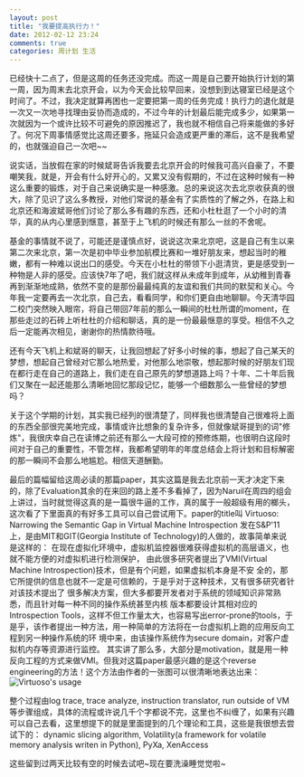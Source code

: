 ```yaml
---
layout: post
title: "我要提高执行力！"
date: 2012-02-12 23:24
comments: true
categories: 周计划 生活 
---
```


已经快十二点了，但是这周的任务还没完成。而这一周是自己要开始执行计划的第一周，因为周末去北京开会，以为今天会比较早回来，没想到到达寝室已经是这个时间了。不过，我决定就算再困也一定要把第一周的任务完成！执行力的退化就是一次又一次地寻找理由妥协而造成的，不过今年的计划最后能完成多少，如果第一次就因为一个或许比较不可避免的原因推迟了，我也就不相信自己将来能做的多好了。何况下周事情感觉比这周还要多，拖延只会造成更严重的滞后，这不是我希望的，也就强迫自己一次吧~~

说实话，当放假在家的时候斌哥告诉我要去北京开会的时候我可高兴自豪了，不要嘲笑我，就是，开会有什么好开心的，又累又没有假期的，不过在这种时候有一种这么重要的锻炼，对于自己来说确实是一种感激。总的来说这次去北京收获真的很大，除了见识了这么多教授，对他们常说的基金有了实质性的了解之外，在路上和北京还和海波斌哥他们讨论了那么多有趣的东西，还和小杜杜逛了一个小时的清华，真的从内心里感到惬意，甚至于上飞机的时候还有那么一丝的不舍呢。

基金的事情就不说了，可能还是谨慎点好，说说这次来北京吧，这是自己有生以来第二次来北京，第一次是初中毕业参加航模比赛和一堆好朋友来，想起当时的稚嫩，都有一种难以说出口的感受。今天在小杜杜的带领下小逛清货，更是感受到一种物是人非的感受。应该快7年了吧，我们就这样从未成年到成年，从幼稚到青春再到渐渐地成熟，依然不变的是那份最最纯真的友谊和我们共同的默契和关心。今年我一定要再去一次北京，自己去，看看同学，和你们更自由地聊聊。今天清华园二校门突然映入眼帘，将自己带回7年前的那么一瞬间的杜杜所谓的moment，在那些走过的石砖上听杜杜的介绍和聊话，真的是一份最最惬意的享受。相信不久之后一定能再次相见，谢谢你的热情款待哦。

还有今天飞机上和斌哥的聊天，让我回想起了好多小时候的事，想起了自己某天的梦想，想起自己曾经对它那么地热爱，对他那么地崇敬，想起那时候的好朋友们现在都行走在自己的道路上，我们走在自己原先的梦想道路上吗？十年、二十年后我们又聚在一起还能那么清晰地回忆那段记忆，能够一个细数那么一些曾经的梦想吗？

<!-- more -->

关于这个学期的计划，其实我已经列的很清楚了，同样我也很清楚自己很难将上面的东西全部很完美地完成，事情或许比想象的复杂许多，但就像斌哥提到的词"修炼"，我很庆幸自己在读博之前还有那么一大段可控的预修炼期，也很明白这段时间对于自己的重要性，不管怎样，我都希望明年的年度总结会上将计划和目标解密的那一瞬间不会那么地尴尬。相信天道酬勤。

最后的篇幅留给这周必读的那篇paper，其实这篇是我去北京前一天才决定下来的，除了Evaluation其余的在来回的路上差不多看掉了，因为Naruil在周四的组会上讲过，当时就觉得这真的是一篇很牛逼的工作，真的属于一般超级有用的榔头，这次看了下里面真的有好多工具可以自己尝试用下。paper的title叫
        Virtuoso: Narrowing the Semantic Gap in Virtual Machine Introspection
发在S&P'11上，是由MIT和GIT(Georgia Institute of Technology)的人做的，故事简单来说是这样的：
        在现在虚拟化环境中，虚拟机监控器很难获得虚拟机的高层语义，也就不能方便的对虚拟机进行检测保护，
        由此很多研究者提出了VMI(Virtual Machine Introspection)技术，但是有个问题，如果虚拟机本身是不安
        全的，那它所提供的信息也就不一定是可信赖的，于是乎对于这种技术，又有很多研究者针对该技术提出了
        很多解决方案，但大多都要开发者对于系统的领域知识非常熟悉，而且针对每一种不同的操作系统甚至内核
        版本都要设计其相对应的Introspection Tools，这样不但工作量太大，也容易写出error-prone的tools，于
        是乎，该作者提出一种方法，用一种简单的方法将在一台虚拟机上跑的应用反向工程到另一种操作系统的环
        境中来，由该操作系统作为secure domain，对客户虚拟机内存等资源进行监控。
其实讲了那么多，大部分是motivation，就是用一种反向工程的方式来做VMI。但我对这篇paper最感兴趣的是这个reverse engineering的方法！这个方法由作者的一张图可以很清晰地表达出来：
![Virtuoso's usage](http://ytliu.info/images/2012-02-12-1.png "An example of Virtuoso's usage")

整个过程由log trace, trace analyze, instruction translator, run outside of VM等步骤组成，具体的流程或许说几千个字都说不完，这里也不纠缠了，如果有兴趣可以自己去看，这里想提下的就是里面提到的几个理论和工具，这些是我很想去尝试下的：
        dynamic slicing algorithm, Volatility(a framework for volatile memory analysis writen in Python), 
        PyXa, XenAccess

这些留到过两天比较有空的时候去试吧~现在要洗澡睡觉觉啦~
